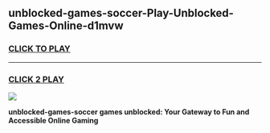 
## unblocked-games-soccer-Play-Unblocked-Games-Online-d1mvw
<h3>
<a href="https://premium76.site?title=unblocked-games-soccer&ref=25A">CLICK TO PLAY</a></h3>
<hr>

<h3>
<a href="https://premium76.site?title=unblocked-games-soccer&ref=25A">CLICK 2 PLAY</a>
  
</h3>

<a href="https://premium76.site?title=unblocked-games-soccer&ref=25A"><img src="https://clearcache.store/games.png"></a>


**unblocked-games-soccer games unblocked: Your Gateway to Fun and Accessible Online Gaming**
